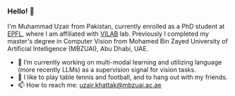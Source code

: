 ### Hello! 👋

I'm Muhammad Uzair from Pakistan, currently enrolled as a PhD student at [EPFL](https://www.epfl.ch/en/), where I am affiliated with [VILAB](https://vilab.epfl.ch/) lab. Previously I completed my master's degree in Computer Vision from Mohamed Bin Zayed University of Artificial Intelligence (MBZUAI), Abu Dhabi, UAE.

- 🔭 I’m currently working on multi-modal learning and utilizing language (more recently LLMs) as a supervision signal for vision tasks.
- 🌱 I like to play table tennis and football, and to hang out with my friends.
- 📫 How to reach me: uzair.khattak@mbzuai.ac.ae
<!--
**Uzair-Khattak/Uzair-Khattak** is a ✨ _special_ ✨ repository because its `README.md` (this file) appears on your GitHub profile.

Here are some ideas to get you started:

- 🔭 I’m currently working on ...
- 🌱 I’m currently learning ...
- 👯 I’m looking to collaborate on ...
- 🤔 I’m looking for help with ...
- 💬 Ask me about ...
- 📫 How to reach me: ...
- 😄 Pronouns: ...
- ⚡ Fun fact: ...
-->
